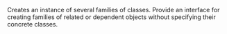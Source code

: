 Creates an instance of several families of classes. Provide an interface for creating families of related or dependent objects without specifying their concrete classes.
